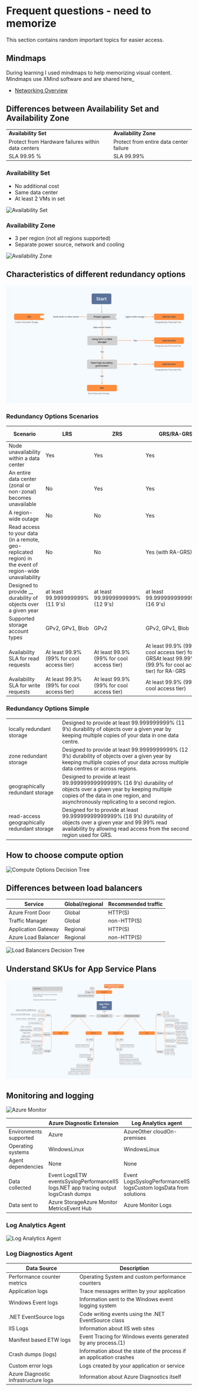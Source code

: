 # Frequent questions - need to memorize

This section contains random important topics for easier access.

## Mindmaps

During learning I used mindmaps to help memorizing visual content. Mindmaps use XMind software and are shared here_

- [Networking Overview](https://www.xmind.net/m/UkvfGf/)

## Differences between Availability Set and Availability Zone

|||
|--- |--- |
|**Availability Set**|**Availability Zone**|
|Protect from Hardware failures within data centers|Protect from entire data center failure|
|SLA 99.95 %|SLA 99.99%|

### Availability Set

- No additional cost
- Same data center
- At least 2 VMs in set

![Availability Set](https://cdn.shortpixel.ai/client/q_glossy,ret_img,w_690/https://cloudopszone.com/wp-content/uploads/2018/08/AvailabilitySet.png)

### Availability Zone

- 3 per region (not all regions supported)
- Separate power source, network and cooling

![Availability Zone](https://cdn.shortpixel.ai/client/q_glossy,ret_img,w_690/https://cloudopszone.com/wp-content/uploads/2018/08/AvailabilityZone.png)

## Characteristics of different redundancy options

![Redundancy Options](https://github.com/Piotr1215/azure-architect-exams-resources/blob/master/RedundancyOptionsDiagram.png?raw=true)

### Redundancy Options Scenarios

|Scenario|LRS|ZRS|GRS/RA-GRS|GZRS/RA-GZRS (preview)|
|--- |--- |--- |--- |--- |
|Node unavailability within a data center|Yes|Yes|Yes|Yes|
|An entire data center (zonal or non-zonal) becomes unavailable|No|Yes|Yes|Yes|
|A region-wide outage|No|No|Yes|Yes|
|Read access to your data (in a remote, geo-replicated region) in the event of region-wide unavailability|No|No|Yes (with RA-GRS)|Yes (with RA-GZRS)|
|Designed to provide __ durability of objects over a given year|at least 99.999999999% (11 9's)|at least 99.9999999999% (12 9's)|at least 99.99999999999999% (16 9's)|at least 99.99999999999999% (16 9's)|
|Supported storage account types|GPv2, GPv1, Blob|GPv2|GPv2, GPv1, Blob|GPv2|
|Availability SLA for read requests|At least 99.9% (99% for cool access tier)|At least 99.9% (99% for cool access tier)|At least 99.9% (99% for cool access tier) for GRSAt least 99.99% (99.9% for cool access tier) for RA-GRS|At least 99.9% (99% for cool access tier) for GZRSAt least 99.99% (99.9% for cool access tier) for RA-GZRS|
|Availability SLA for write requests|At least 99.9% (99% for cool access tier)|At least 99.9% (99% for cool access tier)|At least 99.9% (99% for cool access tier)|At least 99.9% (99% for cool access tier)|

### Redundancy Options Simple

|||
|--- |--- |
|locally redundant storage|Designed to provide at least 99.999999999% (11 9’s) durability of objects over a given year by keeping multiple copies of your data in one data centre.|
|zone redundant storage|Designed to provide at least 99.9999999999% (12 9’s) durability of objects over a given year by keeping multiple copies of your data across multiple data centres or across regions.|
|geographically redundant storage|Designed to provide at least 99.99999999999999% (16 9’s) durability of objects over a given year by keeping multiple copies of the data in one region, and asynchronously replicating to a second region.|
|read-access geographically redundant storage|Designed for to provide at least 99.99999999999999% (16 9’s) durability of objects over a given year and 99.99% read availability by allowing read access from the second region used for GRS.|

## How to choose compute option

![Compute Options Decision Tree](https://docs.microsoft.com/en-us/azure/architecture/guide/images/compute-decision-tree.svg)

## Differences between load balancers

|Service|Global/regional|Recommended traffic|
|--- |--- |--- |
|Azure Front Door|Global|HTTP(S)|
|Traffic Manager|Global|non-HTTP(S)|
|Application Gateway|Regional|HTTP(S)|
|Azure Load Balancer|Regional|non-HTTP(S)|

![Load Balancers Decision Tree](https://docs.microsoft.com/en-us/azure/architecture/guide/technology-choices/images/load-balancing-decision-tree.png)

## Understand SKUs for App Service Plans

![App Service Plans SKUs](https://github.com/Piotr1215/azure-architect-exams-resources/blob/master/App-Plan-SKU.png?raw=true)

## Monitoring and logging

![Azure Monitor](https://docs.microsoft.com/en-gb/azure/azure-monitor/media/overview/overview.png)

||Azure Diagnostic Extension|Log Analytics agent|Dependency agent|
|--- |--- |--- |--- |
|Environments supported|Azure|AzureOther cloudOn-premises|AzureOther cloudOn-premises|
|Operating systems|WindowsLinux|WindowsLinux|WindowsLinux|
|Agent dependencies|None|None|Requires Log Analytics agent|
|Data collected|Event LogsETW eventsSyslogPerformanceIIS logs.NET app tracing output logsCrash dumps|Event LogsSyslogPerformanceIIS logsCustom logsData from solutions|Process details and dependenciesNetwork connection metrics|
|Data sent to|Azure StorageAzure Monitor MetricsEvent Hub|Azure Monitor Logs|Azure Monitor Logs|

### Log Analytics Agent

![Log Analytics Agent](https://docs.microsoft.com/en-us/azure/azure-monitor/platform/media/log-analytics-agent/log-analytics-agent-01.png)

### Log Diagnostics Agent

|Data Source|Description|
|--- |--- |
|Performance counter metrics|Operating System and custom performance counters|
|Application logs|Trace messages written by your application|
|Windows Event logs|Information sent to the Windows event logging system|
|.NET EventSource logs|Code writing events using the .NET EventSource class|
|IIS Logs|Information about IIS web sites|
|Manifest based ETW logs|Event Tracing for Windows events generated by any process.(1)|
|Crash dumps (logs)|Information about the state of the process if an application crashes|
|Custom error logs|Logs created by your application or service|
|Azure Diagnostic infrastructure logs|Information about Azure Diagnostics itself|
